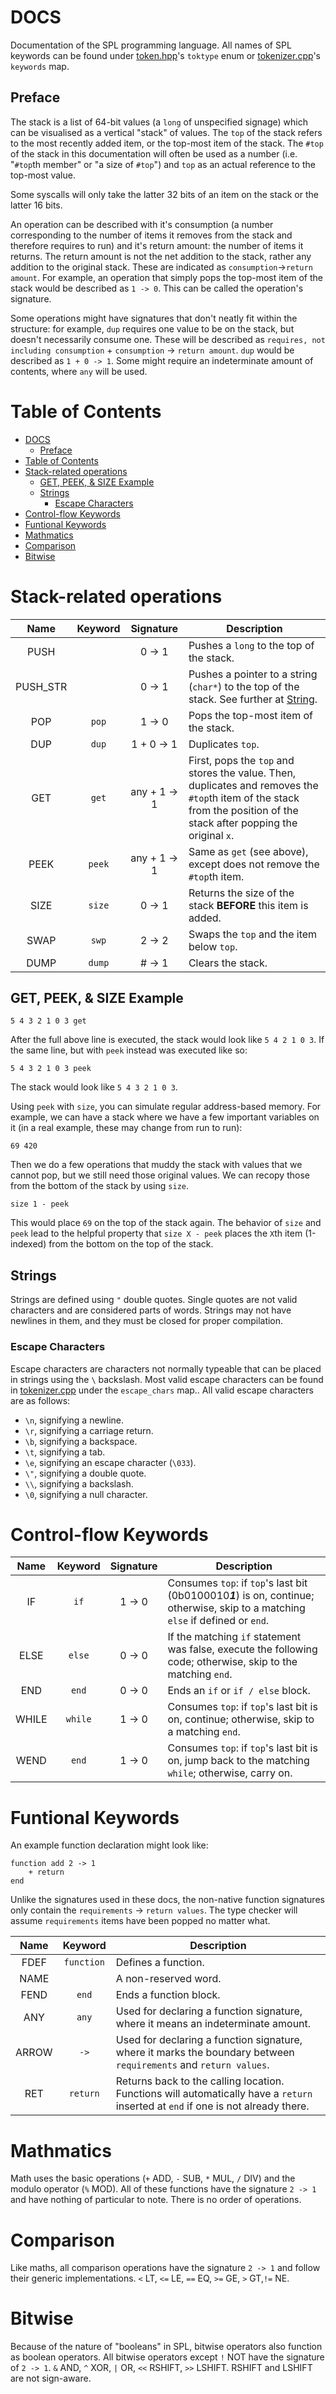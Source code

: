 # DOCS
Documentation of the SPL programming language. All names of SPL keywords can be found under [token.hpp](token.hpp)'s `toktype` enum or [tokenizer.cpp](tokenizer.cpp)'s `keywords` map.

## Preface
The stack is a list of 64-bit values (a `long` of unspecified signage) which can be visualised as a vertical "stack" of values. The `top` of the stack refers to the most recently added item, or the top-most item of the stack. The `#top` of the stack in this documentation will often be used as a number (i.e. "`#top`th member" or "a size of `#top`") and `top` as an actual reference to the top-most value.

Some syscalls will only take the latter 32 bits of an item on the stack or the latter 16 bits.

An operation can be described with it's consumption (a number corresponding to the number of items it removes from the stack and therefore requires to run) and it's return amount: the number of items it returns. The return amount is not the net addition to the stack, rather any addition to the original stack. These are indicated as `consumption`->`return amount`. For example, an operation that simply pops the top-most item of the stack would be described as `1 -> 0`. This can be called the operation's signature. 

Some operations might have signatures that don't neatly fit within the structure: for example, `dup` requires one value to be on the stack, but doesn't necessarily consume one. These will be described as `requires, not including consumption` + `consumption` -> `return amount`. `dup` would be described as `1 + 0 -> 1`. Some might require an indeterminate amount of contents, where `any` will be used.

# Table of Contents
- [DOCS](#docs)
  - [Preface](#preface)
- [Table of Contents](#table-of-contents)
- [Stack-related operations](#stack-related-operations)
  - [GET, PEEK, \& SIZE Example](#get-peek--size-example)
  - [Strings](#strings)
    - [Escape Characters](#escape-characters)
- [Control-flow Keywords](#control-flow-keywords)
- [Funtional Keywords](#funtional-keywords)
- [Mathmatics](#mathmatics)
- [Comparison](#comparison)
- [Bitwise](#bitwise)

# Stack-related operations
| Name     | Keyword | Signature  | Description 
|:--------:|:-------:|:----------:|-------------
| PUSH     |         | 0 -> 1     | Pushes a `long` to the top of the stack.
| PUSH_STR |         | 0 -> 1     | Pushes a pointer to a string (`char*`) to the top of the stack. See further at [String](#strings).
| POP      | `pop`   | 1 -> 0     | Pops the top-most item of the stack.
| DUP      | `dup`   | 1 + 0 -> 1 | Duplicates `top`.
| GET      | `get`   | any + 1 -> 1 | First, pops the `top` and stores the value. Then, duplicates and removes the `#top`th item of the stack from the position of the stack after popping the original `x`.
| PEEK     | `peek`  | any + 1 -> 1 | Same as `get` (see above), except does not remove the `#top`th item.
| SIZE     | `size`  | 0 -> 1     | Returns the size of the stack **BEFORE** this item is added.
| SWAP     | `swp`   | 2 -> 2     | Swaps the `top` and the item below `top`.
| DUMP     | `dump`  | # -> 1     | Clears the stack.

## GET, PEEK, & SIZE Example
```spl
5 4 3 2 1 0 3 get
```
After the full above line is executed, the stack would look like `5 4 2 1 0 3`. If the same line, but with `peek` instead was executed like so:
```spl
5 4 3 2 1 0 3 peek
```
The stack would look like `5 4 3 2 1 0 3`. 

Using `peek` with `size`, you can simulate regular address-based memory. For example, we can have a stack where we have a few important variables on it (in a real example, these may change from run to run):
```spl
69 420
```
Then we do a few operations that muddy the stack with values that we cannot pop, but we still need those original values. We can recopy those from the bottom of the stack by using `size`.
```spl
size 1 - peek
```
This would place `69` on the top of the stack again. The behavior of `size` and `peek` lead to the helpful property that `size X - peek` places the `X`th item (1-indexed) from the bottom on the top of the stack.

## Strings
Strings are defined using `"` double quotes. Single quotes are not valid characters and are considered parts of words. Strings may not have newlines in them, and they must be closed for proper compilation.

### Escape Characters
Escape characters are characters not normally typeable that can be placed in strings using the `\` backslash. Most valid escape characters can be found in [tokenizer.cpp](tokenizer.cpp) under the `escape_chars` map.. All valid escape characters are as follows: 
- `\n`, signifying a newline.
- `\r`, signifying a carriage return.
- `\b`, signifying a backspace.
- `\t`, signifying a tab.
- `\e`, signifying an escape character (`\033`).
- `\"`, signifying a double quote.
- `\\`, signifying a backslash.
- `\0`, signifying a null character.

# Control-flow Keywords
| Name | Keyword | Signature | Description
|:----:|:-------:|:---------:|------------
| IF   | `if`    | 1 -> 0    | Consumes `top`: if `top`'s last bit (0b0100010***1***) is on, continue; otherwise, skip to a matching `else` if defined or `end`.
| ELSE | `else`  | 0 -> 0    | If the matching `if` statement was false, execute the following code; otherwise, skip to the matching `end`.
| END  | `end`   | 0 -> 0    | Ends an `if` or `if / else` block.
| WHILE| `while` | 1 -> 0    | Consumes `top`: if `top`'s last bit is on, continue; otherwise, skip to a matching `end`.
| WEND | `end`   | 1 -> 0    | Consumes `top`: if `top`'s last bit is on, jump back to the matching `while`; otherwise, carry on.

# Funtional Keywords
An example function declaration might look like:
```spl
function add 2 -> 1
    + return
end
```
Unlike the signatures used in these docs, the non-native function signatures only contain the `requirements` -> `return values`. The type checker will assume `requirements` items have been popped no matter what.

| Name | Keyword  | Description
|:----:|:--------:|------------
| FDEF |`function`| Defines a function.
| NAME |          | A non-reserved word.
| FEND | `end`    | Ends a function block.
| ANY  | `any`    | Used for declaring a function signature, where it means an indeterminate amount.
|ARROW | `->`     | Used for declaring a function signature, where it marks the boundary between `requirements` and `return values`.
| RET  | `return` | Returns back to the calling location. Functions will automatically have a `return` inserted at `end` if one is not already there.

# Mathmatics
Math uses the basic operations (`+` ADD, `-` SUB, `*` MUL, `/` DIV) and the modulo operator (`%` MOD). All of these functions have the signature `2 -> 1` and have nothing of particular to note. There is no order of operations.

# Comparison
Like maths, all comparison operations have the signature `2 -> 1` and follow their generic implementations. `<` LT, `<=` LE, `==` EQ, `>=` GE, `>` GT,`!=` NE.

# Bitwise
Because of the nature of "booleans" in SPL, bitwise operators also function as boolean operators. All bitwise operators except `!` NOT have the signature of `2 -> 1`. `&` AND, `^` XOR, `|` OR, `<<` RSHIFT, `>>` LSHIFT. RSHIFT and LSHIFT are not sign-aware.